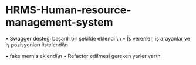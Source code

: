 # HRMS-Human-resource-management-system

•	Swagger desteği  başarılı bir şekilde eklendi \n
•	İş verenler, iş arayanlar ve iş pozisyonları listelendi\n
 
•	fake mernis eklendi\n
•	Refactor edilmesi gereken yerler var\n
